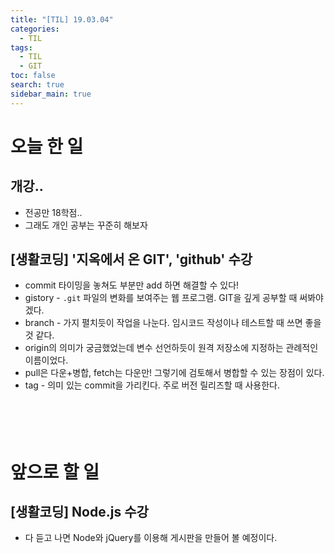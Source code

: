 ```yaml
---
title: "[TIL] 19.03.04"
categories: 
  - TIL
tags: 
  - TIL
  - GIT
toc: false
search: true
sidebar_main: true
---
```


# 오늘 한 일

## 개강..
* 전공만 18학점..
* 그래도 개인 공부는 꾸준히 해보자

## [생활코딩] '지옥에서 온 GIT', 'github' 수강
* commit 타이밍을 놓쳐도 부분만 add 하면 해결할 수 있다!
* gistory - `.git` 파일의 변화를 보여주는 웹 프로그램. GIT을 깊게 공부할 때 써봐야겠다.
* branch - 가지 펼치듯이 작업을 나눈다. 임시코드 작성이나 테스트할 때 쓰면 좋을 것 같다.
* origin의 의미가 궁금했었는데 변수 선언하듯이 원격 저장소에 지정하는 관례적인 이름이었다.
* pull은 다운+병합, fetch는 다운만! 그렇기에 검토해서 병합할 수 있는 장점이 있다.
* tag - 의미 있는 commit을 가리킨다. 주로 버전 릴리즈할 때 사용한다.
<br><br><br><br><br>


# 앞으로 할 일

## [생활코딩] Node.js 수강
* 다 듣고 나면 Node와 jQuery를 이용해 게시판을 만들어 볼 예정이다.